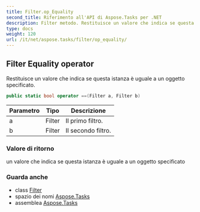 ```yaml
---
title: Filter.op_Equality
second_title: Riferimento all'API di Aspose.Tasks per .NET
description: Filter metodo. Restituisce un valore che indica se questa istanza è uguale a un oggetto specificato.
type: docs
weight: 120
url: /it/net/aspose.tasks/filter/op_equality/
---
```

## Filter Equality operator

Restituisce un valore che indica se questa istanza è uguale a un oggetto specificato.

```csharp
public static bool operator ==(Filter a, Filter b)
```

| Parametro | Tipo | Descrizione |
| --- | --- | --- |
| a | Filter | Il primo filtro. |
| b | Filter | Il secondo filtro. |

### Valore di ritorno

un valore che indica se questa istanza è uguale a un oggetto specificato

### Guarda anche

* class [Filter](../)
* spazio dei nomi [Aspose.Tasks](../../filter/)
* assemblea [Aspose.Tasks](../../../)


